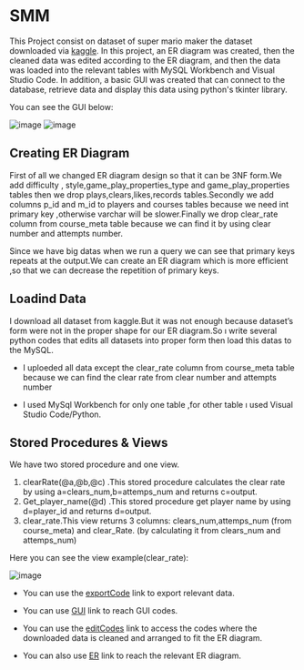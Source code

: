 # SMM

This Project consist on dataset of super mario maker the dataset downloaded via [kaggle](https://www.kaggle.com/leomauro/smmnet). In this project, an ER diagram was created, then the cleaned data was edited according to the ER diagram, and then the data was loaded into the relevant tables with MySQL Workbench and Visual Studio Code. In addition, a basic GUI was created that can connect to the database, retrieve data and display this data using python's tkinter library.

You can see the GUI below:

![image](https://user-images.githubusercontent.com/55553433/151961371-409c7241-5530-4666-856f-b1c7b8ad50cf.png) ![image](https://user-images.githubusercontent.com/55553433/151961383-661407d3-f3ed-42ed-a261-929c7be22baa.png)



## Creating ER Diagram
First of all we changed ER diagram design so that it can be 3NF form.We add difficulty , style,game_play_properties_type and game_play_properties tables then we drop plays,clears,likes,records tables.Secondly we add columns p_id and m_id to players and courses tables because we need int primary key  ,otherwise varchar will be slower.Finally we drop clear_rate column from course_meta table because we can find it by using clear number and attempts number.

Since we have big datas when we run a query we can see that primary keys repeats at the output.We can create an ER diagram which is more efficient ,so that we can decrease the repetition of primary keys.


## Loadind Data
I download all dataset from kaggle.But it was not enough because dataset’s form were not in the proper shape for our ER diagram.So ı write several python codes that edits all datasets into proper form then load this datas to the MySQL.

  - I uploeded all data except the clear_rate column from course_meta table because we can find the clear rate from clear number and attempts number 

  - I used MySql Workbench for only one table ,for other table ı used Visual Studio Code/Python.



## Stored Procedures & Views
We have two stored procedure and one view.

  1)	clearRate(@a,@b,@c) .This stored procedure calculates the clear rate by using a=clears_num,b=attemps_num and returns c=output.
  2)	Get_player_name(@d) .This stored procedure get player name by using d=player_id and returns d=output.
  3)	clear_rate.This view returns 3 columns: clears_num,attemps_num (from course_meta) and clear_Rate. (by calculating it from clears_num and attemps_num)

  Here you can see the view example(clear_rate):
  
  ![image](https://user-images.githubusercontent.com/55553433/151961509-48aa9713-9923-4d38-8ab2-7fcc35969589.png)



- You can use the [exportCode](https://github.com/gayecolakoglu/SMM/tree/main/exportCode) link to export relevant data.

- You can use [GUI](https://github.com/gayecolakoglu/SMM/tree/main/GUI) link to reach GUI codes.

- You can use the [editCodes](https://github.com/gayecolakoglu/SMM/tree/main/editCodes) link to access the codes where the downloaded data is cleaned and arranged to fit the ER diagram.

- You can also use [ER](https://github.com/gayecolakoglu/SMM/tree/main/ER) link to reach the relevant ER diagram.


